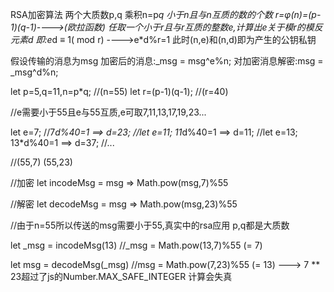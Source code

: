 RSA加密算法
两个大质数p,q
乘积n=p*q
小于n且与n互质的数的个数 r=φ(n)=(p-1)(q-1)---->(欧拉函数)
任取一个小于r且与r互质的整数e,计算出e关于模r的模反元素d
即:e*d ≡ 1( mod r)    ---->e*d%r=1
此时(n,e)和(n,d)即为产生的公钥私钥

假设传输的消息为msg
加密后的消息:_msg = msg^e%n;
对加密消息解密:msg = _msg^d%n;

let p=5,q=11,n=p*q;  //(n=55)
let r=(p-1)(q-1);   //(r=40)

//e需要小于55且e与55互质,e可取7,11,13,17,19,23...

let e=7;      //7*d%40=1 ==> d=23;
//let e=11;   11*d%40=1 ==> d=11;
//let e=13;   13*d%40=1 ==> d=37;
//...

//(55,7)  (55,23)

//加密
let incodeMsg = msg =>  Math.pow(msg,7)%55

//解密
let decodeMsg = msg => Math.pow(msg,23)%55

//由于n=55所以传送的msg需要小于55,真实中的rsa应用  p,q都是大质数

let _msg = incodeMsg(13)  //_msg = Math.pow(13,7)%55 (= 7)

let msg = decodeMsg(_msg) //msg = Math.pow(7,23)%55 (= 13)  --->  7 ** 23超过了js的Number.MAX_SAFE_INTEGER 计算会失真

